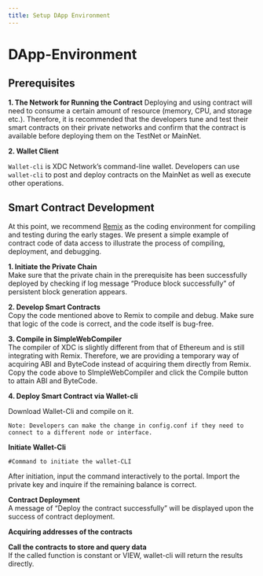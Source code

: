 ```yaml
---
title: Setup DApp Environment
---
```


# DApp-Environment

## Prerequisites

**1. The Network for Running the Contract** Deploying and using contract will need to consume a certain amount of resource \(memory, CPU, and storage etc.\). Therefore, it is recommended that the developers tune and test their smart contracts on their private networks and confirm that the contract is available before deploying them on the TestNet or MainNet.

**2. Wallet Client**

`Wallet-cli` is XDC Network’s command-line wallet. Developers can use `wallet-cli` to post and deploy contracts on the MainNet as well as execute other operations.

## Smart Contract Development

At this point, we recommend [Remix](http://remix.ethereum.org/) as the coding environment for compiling and testing during the early stages. We present a simple example of contract code of data access to illustrate the process of compiling, deployment, and debugging.

**1. Initiate the Private Chain**  
 Make sure that the private chain in the prerequisite has been successfully deployed by checking if log message “Produce block successfully” of persistent block generation appears.

**2. Develop Smart Contracts**  
 Copy the code mentioned above to Remix to compile and debug. Make sure that logic of the code is correct, and the code itself is bug-free.

**3. Compile in SimpleWebCompiler**   
 The compiler of XDC is slightly different from that of Ethereum and is still integrating with Remix. Therefore, we are providing a temporary way of acquiring ABI and ByteCode instead of acquiring them directly from Remix. Copy the code above to SImpleWebCompiler and click the Compile button to attain ABI and ByteCode.

**4. Deploy Smart Contract via Wallet-cli**   


Download Wallet-Cli and compile on it.

`Note: Developers can make the change in config.conf if they need to connect to a different node or interface.`

**Initiate Wallet-Cli**

```text
#Command to initiate the wallet-CLI
```

After initiation, input the command interactively to the portal. Import the private key and inquire if the remaining balance is correct.

**Contract Deployment**  
 A message of “Deploy the contract successfully” will be displayed upon the success of contract deployment.

**Acquiring addresses of the contracts**  


**Call the contracts to store and query data**  
 If the called function is constant or VIEW, wallet-cli will return the results directly.

